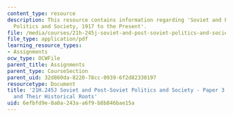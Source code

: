 ```yaml
---
content_type: resource
description: This resource contains information regarding 'Soviet and Post-Soviet
  Politics and Society, 1917 to the Present'.
file: /media/courses/21h-245j-soviet-and-post-soviet-politics-and-society-1917-to-the-present-spring-2016/6efbfd9e0a0a243aa6f9b8b846bae15a_MIT21H_245JS16_Paper3.pdf
file_type: application/pdf
learning_resource_types:
- Assignments
ocw_type: OCWFile
parent_title: Assignments
parent_type: CourseSection
parent_uid: 32d860da-8220-78cc-0939-6f2d82330197
resourcetype: Document
title: '21H.245J Soviet and Post-Soviet Politics and Society - Paper 3: Current Events
  and Their Historical Roots'
uid: 6efbfd9e-0a0a-243a-a6f9-b8b846bae15a
---
```

